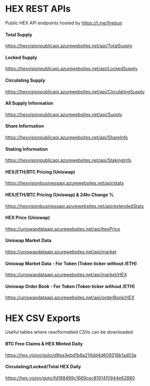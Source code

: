 # HEX REST APIs
Public HEX API endpoints hosted by https://t.me/firebun

#### Total Supply
https://hexvisionpublicapi.azurewebsites.net/api/TotalSupply

#### Locked Supply
https://hexvisionpublicapi.azurewebsites.net/api/LockedSupply

#### Circulating Supply
https://hexvisionpublicapi.azurewebsites.net/api/CirculatingSupply

#### All Supply Information
https://hexvisionpublicapi.azurewebsites.net/api/Supply

#### Share Information
https://hexvisionpublicapi.azurewebsites.net/api/ShareInfo

#### Staking Information
https://hexvisionpublicapi.azurewebsites.net/api/StakingInfo

#### HEX/ETH/BTC Pricing (Uniswap)
https://hexvisionbusinessapi.azurewebsites.net/api/stats

#### HEX/ETH/BTC Pricing (Uniswap) & 24hr Change %
https://hexvisionbusinessapi.azurewebsites.net/api/extendedStats

#### HEX Price (Uniswap)
https://uniswapdataapi.azurewebsites.net/api/hexPrice

#### Uniswap Market Data
https://uniswapdataapi.azurewebsites.net/api/market

#### Uniswap Market Data - For Token (Token ticker without /ETH)
https://uniswapdataapi.azurewebsites.net/api/market/HEX

#### Uniswap Order Book - For Token (Token ticker without /ETH)
https://uniswapdataapi.azurewebsites.net/api/orderBook/HEX

# HEX CSV Exports
Useful tables where raw/formatted CSVs can be downloaded

#### BTC Free Claims & HEX Minted Daily
https://hex.vision/goto/d9ea3ebd1b8a214dd4d609316b1ad03a

#### Circulating/Locked/Total HEX Daily
https://hex.vision/goto/fd188499c1669cec81914f0944e62880

